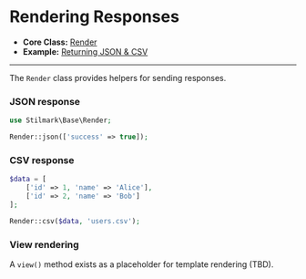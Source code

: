 # Rendering Responses

- **Core Class:** [Render](../core/render.md)
- **Example:** [Returning JSON & CSV](../examples/responses.md)

---

The `Render` class provides helpers for sending responses.

### JSON response

```php
use Stilmark\Base\Render;

Render::json(['success' => true]);
```

### CSV response

```php
$data = [
    ['id' => 1, 'name' => 'Alice'],
    ['id' => 2, 'name' => 'Bob']
];

Render::csv($data, 'users.csv');
```

### View rendering

A `view()` method exists as a placeholder for template rendering (TBD).
